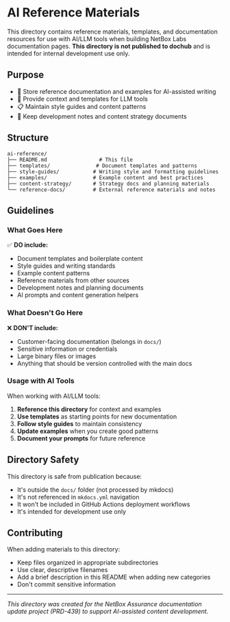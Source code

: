 # AI Reference Materials

This directory contains reference materials, templates, and documentation resources for use with AI/LLM tools when building NetBox Labs documentation pages. **This directory is not published to dochub** and is intended for internal development use only.

## Purpose

- 📝 Store reference documentation and examples for AI-assisted writing
- 🤖 Provide context and templates for LLM tools
- 📋 Maintain style guides and content patterns
- 🔧 Keep development notes and content strategy documents

## Structure

```
ai-reference/
├── README.md                 # This file
├── templates/               # Document templates and patterns
├── style-guides/           # Writing style and formatting guidelines
├── examples/               # Example content and best practices
├── content-strategy/       # Strategy docs and planning materials
└── reference-docs/         # External reference materials and notes
```

## Guidelines

### What Goes Here
✅ **DO include:**
- Document templates and boilerplate content
- Style guides and writing standards
- Example content patterns
- Reference materials from other sources
- Development notes and planning documents
- AI prompts and content generation helpers

### What Doesn't Go Here
❌ **DON'T include:**
- Customer-facing documentation (belongs in `docs/`)
- Sensitive information or credentials
- Large binary files or images
- Anything that should be version controlled with the main docs

### Usage with AI Tools

When working with AI/LLM tools:

1. **Reference this directory** for context and examples
2. **Use templates** as starting points for new documentation
3. **Follow style guides** to maintain consistency
4. **Update examples** when you create good patterns
5. **Document your prompts** for future reference

## Directory Safety

This directory is safe from publication because:
- It's outside the `docs/` folder (not processed by mkdocs)
- It's not referenced in `mkdocs.yml` navigation
- It won't be included in GitHub Actions deployment workflows
- It's intended for development use only

## Contributing

When adding materials to this directory:
- Keep files organized in appropriate subdirectories
- Use clear, descriptive filenames
- Add a brief description in this README when adding new categories
- Don't commit sensitive information

---

*This directory was created for the NetBox Assurance documentation update project (PRD-439) to support AI-assisted content development.* 